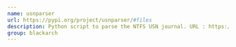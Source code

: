 ```yaml
---
name: usnparser
url: https://pypi.org/project/usnparser/#files
description: Python script to parse the NTFS USN journal. URL : https://pypi.org/project/usnparser/#files Groups : blackarch blackarch-forensic blackarch-windows
group: blackarch
---
```

